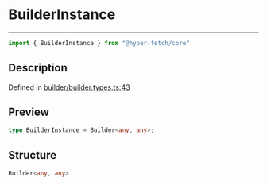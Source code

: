 

# BuilderInstance

<div class="api-docs__separator" data-reactroot="">

---

</div><div class="api-docs__import" data-reactroot="">

```ts
import { BuilderInstance } from "@hyper-fetch/core"
```

</div><div class="api-docs__section">

## Description

</div><div class="api-docs__description"><span class="api-docs__do-not-parse">



</span></div><p class="api-docs__definition">

Defined in [builder/builder.types.ts:43](https://github.com/BetterTyped/hyper-fetch/blob/6c3eaa91/packages/core/src/builder/builder.types.ts#L43)

</p><div class="api-docs__section">

## Preview

</div><div class="api-docs__preview type single">

```ts
type BuilderInstance = Builder<any, any>;
```

</div><div class="api-docs__section">

## Structure

</div><div class="api-docs__returns">

```ts
Builder<any, any>
```

</div>